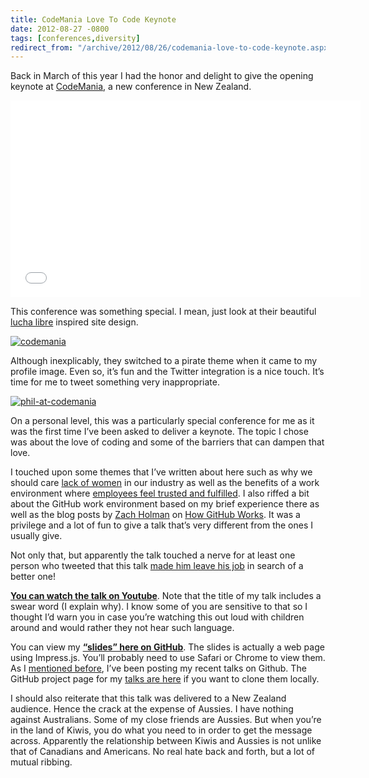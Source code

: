 ```yaml
---
title: CodeMania Love To Code Keynote
date: 2012-08-27 -0800
tags: [conferences,diversity]
redirect_from: "/archive/2012/08/26/codemania-love-to-code-keynote.aspx/"
---
```


Back in March of this year I had the honor and delight to give the
opening keynote at [CodeMania](http://codemania.co.nz/ "CodeMania"), a
new conference in New Zealand.

<iframe width="560" height="315" src="//www.youtube.com/embed/HYnEhDOKoxA" frameborder="0" allowfullscreen></iframe>

This conference was something special. I mean, just look at their beautiful [lucha libre](http://en.wikipedia.org/wiki/Lucha_libre "Lucha Libre on Wikipedia") inspired site design.

[![codemania](https://haacked.com/images/haacked_com/WindowsLiveWriter/CodeMania-Love-To-Code-Keynote_E9B6/codemania_thumb.png "codemania")](https://haacked.com/images/haacked_com/WindowsLiveWriter/CodeMania-Love-To-Code-Keynote_E9B6/codemania_2.png)

Although inexplicably, they switched to a pirate theme when it came to
my profile image. Even so, it’s fun and the Twitter integration is a
nice touch. It’s time for me to tweet something very inappropriate.

[![phil-at-codemania](https://haacked.com/images/haacked_com/WindowsLiveWriter/CodeMania-Love-To-Code-Keynote_E9B6/phil-at-codemania_thumb_1.png "phil-at-codemania")](https://haacked.com/images/haacked_com/WindowsLiveWriter/CodeMania-Love-To-Code-Keynote_E9B6/phil-at-codemania_4.png)

On a personal level, this was a particularly special conference for me
as it was the first time I’ve been asked to deliver a keynote. The topic
I chose was about the love of coding and some of the barriers that can
dampen that love.

I touched upon some themes that I’ve written about here such as why we
should care [lack of
women](https://haacked.com/archive/2012/03/22/what-are-brogrammers-afraid-of.aspx "What are brogrammers afraid of?")
in our industry as well as the benefits of a work environment where
[employees feel trusted and
fulfilled](https://haacked.com/archive/2012/08/03/how-to-talk-to-employees.aspx "How to talk to employees").
I also riffed a bit about the GitHub work environment based on my brief
experience there as well as the blog posts by [Zach
Holman](http://zachholman.com/ "Zach's Blog") on [How GitHub
Works](https://github.com/blog/920-how-github-works "How GitHub Works").
It was a privilege and a lot of fun to give a talk that’s very different
from the ones I usually give.

Not only that, but apparently the talk touched a nerve for at least one
person who tweeted that this talk [made him leave his
job](https://twitter.com/kev_nz/status/239252199006404608 "Tweet about leaving his job")
in search of a better one!

**[You can watch the talk on
Youtube](https://www.youtube.com/watch?v=HYnEhDOKoxA "I Love To Code")**.
Note that the title of my talk includes a swear word (I explain why). I
know some of you are sensitive to that so I thought I’d warn you in case
you’re watching this out loud with children around and would rather they
not hear such language.

You can view my [**“slides” here on
GitHub**](http://talks.haacked.com/presentations/2012/CodeMania/Keynote/#/title "CodeMania keynote slides").
The slides is actually a web page using Impress.js. You’ll probably need
to use Safari or Chrome to view them. As I [mentioned
before](https://haacked.com/archive/2012/06/19/talks-on-github-and-nuget.aspx "Talks up on GitHub"),
I’ve been posting my recent talks on Github. The GitHub project page for
my [talks are here](https://github.com/haacked/talks "Talks on GitHub")
if you want to clone them locally.

I should also reiterate that this talk was delivered to a New Zealand
audience. Hence the crack at the expense of Aussies. I have nothing
against Australians. Some of my close friends are Aussies. But when
you’re in the land of Kiwis, you do what you need to in order to get the
message across. Apparently the relationship between Kiwis and Aussies is
not unlike that of Canadians and Americans. No real hate back and forth,
but a lot of mutual ribbing.

